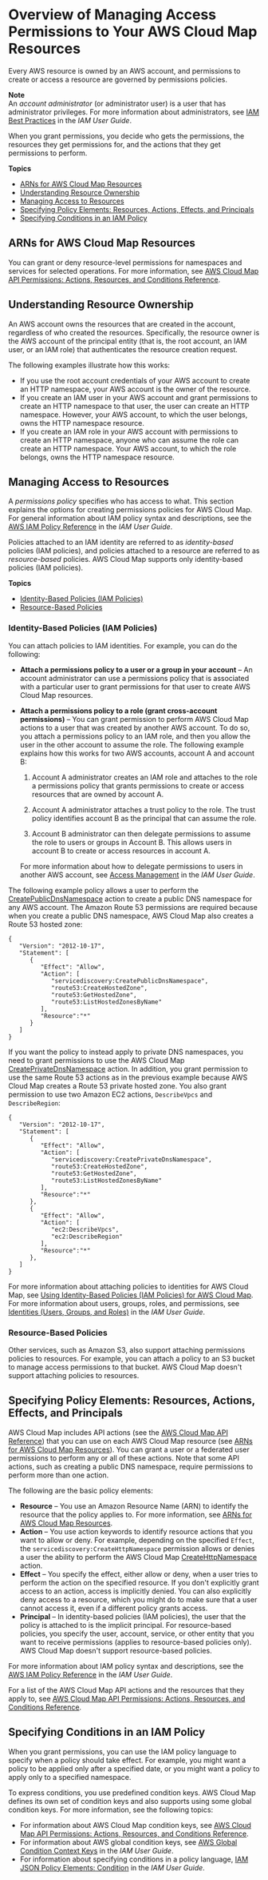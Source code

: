 # Overview of Managing Access Permissions to Your AWS Cloud Map Resources<a name="access-control-overview"></a>

Every AWS resource is owned by an AWS account, and permissions to create or access a resource are governed by permissions policies\.

**Note**  
An *account administrator* \(or administrator user\) is a user that has administrator privileges\. For more information about administrators, see [IAM Best Practices](https://docs.aws.amazon.com/IAM/latest/UserGuide/best-practices.html) in the *IAM User Guide*\.

When you grant permissions, you decide who gets the permissions, the resources they get permissions for, and the actions that they get permissions to perform\.

**Topics**
+ [ARNs for AWS Cloud Map Resources](#access-control-resources)
+ [Understanding Resource Ownership](#access-control-owner)
+ [Managing Access to Resources](#access-control-manage-access-intro)
+ [Specifying Policy Elements: Resources, Actions, Effects, and Principals](#access-control-specify-cloud-map-actions)
+ [Specifying Conditions in an IAM Policy](#specifying-conditions)

## ARNs for AWS Cloud Map Resources<a name="access-control-resources"></a>

You can grant or deny resource\-level permissions for namespaces and services for selected operations\. For more information, see [AWS Cloud Map API Permissions: Actions, Resources, and Conditions Reference](cloud-map-api-permissions-ref.md)\.

## Understanding Resource Ownership<a name="access-control-owner"></a>

An AWS account owns the resources that are created in the account, regardless of who created the resources\. Specifically, the resource owner is the AWS account of the principal entity \(that is, the root account, an IAM user, or an IAM role\) that authenticates the resource creation request\. 

The following examples illustrate how this works:
+ If you use the root account credentials of your AWS account to create an HTTP namespace, your AWS account is the owner of the resource\.
+ If you create an IAM user in your AWS account and grant permissions to create an HTTP namespace to that user, the user can create an HTTP namespace\. However, your AWS account, to which the user belongs, owns the HTTP namespace resource\.
+ If you create an IAM role in your AWS account with permissions to create an HTTP namespace, anyone who can assume the role can create an HTTP namespace\. Your AWS account, to which the role belongs, owns the HTTP namespace resource\.

## Managing Access to Resources<a name="access-control-manage-access-intro"></a>

A *permissions policy* specifies who has access to what\. This section explains the options for creating permissions policies for AWS Cloud Map\. For general information about IAM policy syntax and descriptions, see the [AWS IAM Policy Reference](https://docs.aws.amazon.com/IAM/latest/UserGuide/reference_policies.html) in the *IAM User Guide*\.

Policies attached to an IAM identity are referred to as *identity\-based* policies \(IAM policies\), and policies attached to a resource are referred to as *resource\-based* policies\. AWS Cloud Map supports only identity\-based policies \(IAM policies\)\.

**Topics**
+ [Identity\-Based Policies \(IAM Policies\)](#access-control-manage-access-intro-iam-policies)
+ [Resource\-Based Policies](#access-control-manage-access-intro-resource-policies)

### Identity\-Based Policies \(IAM Policies\)<a name="access-control-manage-access-intro-iam-policies"></a>

You can attach policies to IAM identities\. For example, you can do the following:
+ **Attach a permissions policy to a user or a group in your account** – An account administrator can use a permissions policy that is associated with a particular user to grant permissions for that user to create AWS Cloud Map resources\.
+ **Attach a permissions policy to a role \(grant cross\-account permissions\)** – You can grant permission to perform AWS Cloud Map actions to a user that was created by another AWS account\. To do so, you attach a permissions policy to an IAM role, and then you allow the user in the other account to assume the role\. The following example explains how this works for two AWS accounts, account A and account B:

  1. Account A administrator creates an IAM role and attaches to the role a permissions policy that grants permissions to create or access resources that are owned by account A\.

  1. Account A administrator attaches a trust policy to the role\. The trust policy identifies account B as the principal that can assume the role\.

  1. Account B administrator can then delegate permissions to assume the role to users or groups in Account B\. This allows users in account B to create or access resources in account A\.

  For more information about how to delegate permissions to users in another AWS account, see [Access Management](https://docs.aws.amazon.com/IAM/latest/UserGuide/access.html) in the *IAM User Guide*\.

The following example policy allows a user to perform the [CreatePublicDnsNamespace](https://docs.aws.amazon.com/cloud-map/latest/api/API_CreatePublicDnsNamespace.html) action to create a public DNS namespace for any AWS account\. The Amazon Route 53 permissions are required because when you create a public DNS namespace, AWS Cloud Map also creates a Route 53 hosted zone:

```
{
   "Version": "2012-10-17",
   "Statement": [
      {
         "Effect": "Allow",
         "Action": [
            "servicediscovery:CreatePublicDnsNamespace",
            "route53:CreateHostedZone",
            "route53:GetHostedZone",
            "route53:ListHostedZonesByName"
         ],
         "Resource":"*"
      }
   ]
}
```

If you want the policy to instead apply to private DNS namespaces, you need to grant permissions to use the AWS Cloud Map [CreatePrivateDnsNamespace](https://docs.aws.amazon.com/cloud-map/latest/api/API_CreatePrivateDnsNamespace.html) action\. In addition, you grant permission to use the same Route 53 actions as in the previous example because AWS Cloud Map creates a Route 53 private hosted zone\. You also grant permission to use two Amazon EC2 actions, `DescribeVpcs` and `DescribeRegion`:

```
{
   "Version": "2012-10-17",
   "Statement": [
      {
         "Effect": "Allow",
         "Action": [
            "servicediscovery:CreatePrivateDnsNamespace",
            "route53:CreateHostedZone",
            "route53:GetHostedZone",
            "route53:ListHostedZonesByName"
         ],
         "Resource":"*"
      },
      {
         "Effect": "Allow",
         "Action": [
            "ec2:DescribeVpcs",
            "ec2:DescribeRegion"
         ],
         "Resource":"*"
      },
   ]
}
```

For more information about attaching policies to identities for AWS Cloud Map, see [Using Identity\-Based Policies \(IAM Policies\) for AWS Cloud Map](access-control-managing-permissions.md)\. For more information about users, groups, roles, and permissions, see [Identities \(Users, Groups, and Roles\)](https://docs.aws.amazon.com/IAM/latest/UserGuide/id.html) in the *IAM User Guide*\.

### Resource\-Based Policies<a name="access-control-manage-access-intro-resource-policies"></a>

Other services, such as Amazon S3, also support attaching permissions policies to resources\. For example, you can attach a policy to an S3 bucket to manage access permissions to that bucket\. AWS Cloud Map doesn't support attaching policies to resources\. 

## Specifying Policy Elements: Resources, Actions, Effects, and Principals<a name="access-control-specify-cloud-map-actions"></a>

AWS Cloud Map includes API actions \(see the [AWS Cloud Map API Reference](https://docs.aws.amazon.com/cloud-map/latest/api/)\) that you can use on each AWS Cloud Map resource \(see [ARNs for AWS Cloud Map Resources](#access-control-resources)\)\. You can grant a user or a federated user permissions to perform any or all of these actions\. Note that some API actions, such as creating a public DNS namespace, require permissions to perform more than one action\.

The following are the basic policy elements:
+ **Resource** – You use an Amazon Resource Name \(ARN\) to identify the resource that the policy applies to\. For more information, see [ARNs for AWS Cloud Map Resources](#access-control-resources)\.
+ **Action** – You use action keywords to identify resource actions that you want to allow or deny\. For example, depending on the specified `Effect`, the `servicediscovery:CreateHttpNamespace` permission allows or denies a user the ability to perform the AWS Cloud Map [CreateHttpNamespace](https://docs.aws.amazon.com/cloud-map/latest/api/API_CreateHttpNamespace.html) action\.
+ **Effect** – You specify the effect, either allow or deny, when a user tries to perform the action on the specified resource\. If you don't explicitly grant access to an action, access is implicitly denied\. You can also explicitly deny access to a resource, which you might do to make sure that a user cannot access it, even if a different policy grants access\.
+ **Principal** – In identity\-based policies \(IAM policies\), the user that the policy is attached to is the implicit principal\. For resource\-based policies, you specify the user, account, service, or other entity that you want to receive permissions \(applies to resource\-based policies only\)\. AWS Cloud Map doesn't support resource\-based policies\.

For more information about IAM policy syntax and descriptions, see the [AWS IAM Policy Reference](https://docs.aws.amazon.com/IAM/latest/UserGuide/reference_policies.html) in the *IAM User Guide*\.

For a list of the AWS Cloud Map API actions and the resources that they apply to, see [AWS Cloud Map API Permissions: Actions, Resources, and Conditions Reference](cloud-map-api-permissions-ref.md)\.

## Specifying Conditions in an IAM Policy<a name="specifying-conditions"></a>

When you grant permissions, you can use the IAM policy language to specify when a policy should take effect\. For example, you might want a policy to be applied only after a specified date, or you might want a policy to apply only to a specified namespace\.

To express conditions, you use predefined condition keys\. AWS Cloud Map defines its own set of condition keys and also supports using some global condition keys\. For more information, see the following topics:
+ For information about AWS Cloud Map condition keys, see [AWS Cloud Map API Permissions: Actions, Resources, and Conditions Reference](cloud-map-api-permissions-ref.md)\.
+ For information about AWS global condition keys, see [AWS Global Condition Context Keys](https://docs.aws.amazon.com/IAM/latest/UserGuide/reference_policies_condition-keys.html) in the *IAM User Guide*\.
+ For information about specifying conditions in a policy language, [IAM JSON Policy Elements: Condition](https://docs.aws.amazon.com/IAM/latest/UserGuide/reference_policies_elements_condition.html) in the *IAM User Guide*\.